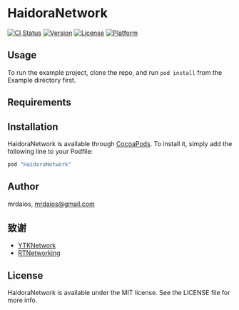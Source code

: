 # HaidoraNetwork

[![CI Status](http://img.shields.io/travis/mrdaios/HaidoraNetwork.svg?style=flat)](https://travis-ci.org/mrdaios/HaidoraNetwork)
[![Version](https://img.shields.io/cocoapods/v/HaidoraNetwork.svg?style=flat)](http://cocoapods.org/pods/HaidoraNetwork)
[![License](https://img.shields.io/cocoapods/l/HaidoraNetwork.svg?style=flat)](http://cocoapods.org/pods/HaidoraNetwork)
[![Platform](https://img.shields.io/cocoapods/p/HaidoraNetwork.svg?style=flat)](http://cocoapods.org/pods/HaidoraNetwork)

## Usage

To run the example project, clone the repo, and run `pod install` from the Example directory first.

## Requirements

## Installation

HaidoraNetwork is available through [CocoaPods](http://cocoapods.org). To install
it, simply add the following line to your Podfile:

```ruby
pod "HaidoraNetwork"
```

## Author

mrdaios, mrdaios@gmail.com

## 致谢
- [YTKNetwork](https://github.com/yuantiku/YTKNetwork)
- [RTNetworking](https://github.com/casatwy/RTNetworking)

## License

HaidoraNetwork is available under the MIT license. See the LICENSE file for more info.
